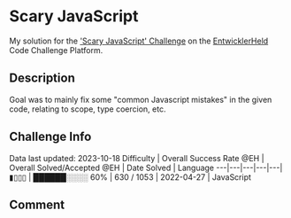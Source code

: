 # Scary JavaScript

My solution for the ['Scary JavaScript' Challenge](https://platform.entwicklerheld.de/challenge/scary-javascript?technology=JavaScript) on the [EntwicklerHeld](https://platform.entwicklerheld.de/) Code Challenge Platform.

## Description
Goal was to mainly fix some "common Javascript mistakes" in the given code, relating to scope, type coercion, etc.

## Challenge Info
Data last updated: 2023-10-18
Difficulty | Overall Success Rate @EH | Overall Solved/Accepted @EH | Date Solved | Language
---|---|---|---|---|
▮▯▯▯ | ██████░░░░ 60% | 630 / 1053 | 2022-04-27 | JavaScript

## Comment
